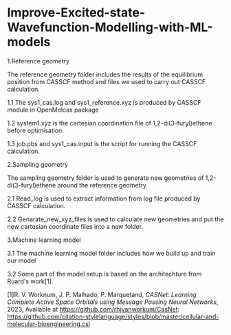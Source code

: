 # Improve-Excited-state-Wavefunction-Modelling-with-ML-models

1.Reference geometry
  
  The reference geometry folder includes the results of the equilibrium position from CASSCF method and files we used to carry out CASSCF calculation.
  
  1.1 The sys1_cas.log and sys1_reference.xyz is produced by CASSCF module in OpenMolcas package
  
  1.2 system1.xyz is the cartesian coordination file of 1,2-di(3-furyl)ethene before optimisation.
  
  1.3 job.pbs and sys1_cas.input is the script for running the CASSCF calculation.
   
2.Sampling geometry
 
  The sampling geometry folder is used to generate new geometries of 1,2-di(3-furyl)ethene around the reference geometry 
  
  2.1 Read_log is used to extract information from log file produced by CASSCF calculation.
  
  2.2 Genarate_new_xyz_files is used to calculate new geometries and put the new cartesian coordinate files into a new folder.

3.Machine learning model
  
  3.1 The machine learning model folder includes how we build up and train our model
  
  3.2 Some part of the model setup is based on the architechture from Ruard's work[1].



[1]R. V. Worknum, J. P. Malhado, P. Marquetand, *CASNet: Learning Complete Active Space Orbitals using Message Passing Neural Networks*, 2023, Available at https://github.com/rhjvanworkum/CasNet: https://github.com/citation-stylelanguage/styles/blob/master/cellular-and-molecular-bioengineering.csl
   
